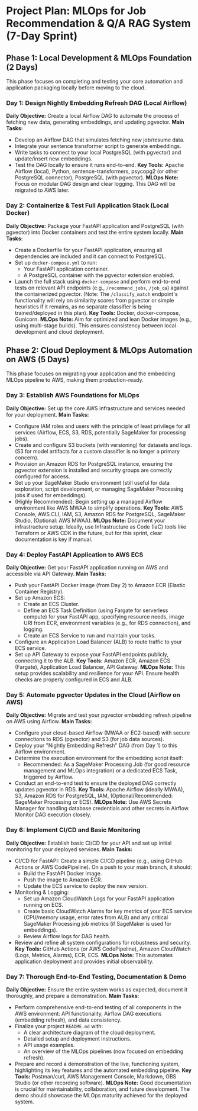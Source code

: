 # Project Plan: MLOps for Job Recommendation & Q/A RAG System (7-Day Sprint)

## Phase 1: Local Development & MLOps Foundation (2 Days)

This phase focuses on completing and testing your core automation and application packaging locally before moving to the cloud.

### Day 1: Design Nightly Embedding Refresh DAG (Local Airflow)

**Daily Objective:** Create a local Airflow DAG to automate the process of fetching new data, generating embeddings, and updating pgvector.
**Main Tasks:**

- Develop an Airflow DAG that simulates fetching new job/resume data.
- Integrate your sentence transformer script to generate embeddings.
- Write tasks to connect to your local PostgreSQL (with pgvector) and update/insert new embeddings.
- Test the DAG locally to ensure it runs end-to-end.
  **Key Tools:** Apache Airflow (local), Python, sentence-transformers, psycopg2 (or other PostgreSQL connector), PostgreSQL (with pgvector).
  **MLOps Note:** Focus on modular DAG design and clear logging. This DAG will be migrated to AWS later.

### Day 2: Containerize & Test Full Application Stack (Local Docker)

**Daily Objective:** Package your FastAPI application and PostgreSQL (with pgvector) into Docker containers and test the entire system locally.
**Main Tasks:**

- Create a Dockerfile for your FastAPI application, ensuring all dependencies are included and it can connect to PostgreSQL.
- Set up `docker-compose.yml` to run:
  - Your FastAPI application container.
  - A PostgreSQL container with the pgvector extension enabled.
- Launch the full stack using `docker-compose` and perform end-to-end tests on relevant API endpoints (e.g., `/recommend_jobs`, `/job_qa`) against the containerized pgvector. (Note: The `/classify_match` endpoint's functionality will rely on similarity scores from pgvector or simple heuristics if it remains, as no separate classifier is being trained/deployed in this plan).
  **Key Tools:** Docker, docker-compose, Gunicorn.
  **MLOps Note:** Aim for optimized and lean Docker images (e.g., using multi-stage builds). This ensures consistency between local development and cloud deployment.

## Phase 2: Cloud Deployment & MLOps Automation on AWS (5 Days)

This phase focuses on migrating your application and the embedding MLOps pipeline to AWS, making them production-ready.

### Day 3: Establish AWS Foundations for MLOps

**Daily Objective:** Set up the core AWS infrastructure and services needed for your deployment.
**Main Tasks:**

- Configure IAM roles and users with the principle of least privilege for all services (Airflow, ECS, S3, RDS, potentially SageMaker for processing jobs).
- Create and configure S3 buckets (with versioning) for datasets and logs. (S3 for model artifacts for a custom classifier is no longer a primary concern).
- Provision an Amazon RDS for PostgreSQL instance, ensuring the pgvector extension is installed and security groups are correctly configured for access.
- Set up your SageMaker Studio environment (still useful for data exploration, script development, or managing SageMaker Processing jobs if used for embeddings).
- (Highly Recommended): Begin setting up a managed Airflow environment like AWS MWAA to simplify operations.
  **Key Tools:** AWS Console, AWS CLI, IAM, S3, Amazon RDS for PostgreSQL, SageMaker Studio, (Optional: AWS MWAA).
  **MLOps Note:** Document your infrastructure setup. Ideally, use Infrastructure as Code (IaC) tools like Terraform or AWS CDK in the future, but for this sprint, clear documentation is key if manual.

### Day 4: Deploy FastAPI Application to AWS ECS

**Daily Objective:** Get your FastAPI application running on AWS and accessible via API Gateway.
**Main Tasks:**

- Push your FastAPI Docker image (from Day 2) to Amazon ECR (Elastic Container Registry).
- Set up Amazon ECS:
  - Create an ECS Cluster.
  - Define an ECS Task Definition (using Fargate for serverless compute) for your FastAPI app, specifying resource needs, image URI from ECR, environment variables (e.g., for RDS connection), and logging.
  - Create an ECS Service to run and maintain your tasks.
- Configure an Application Load Balancer (ALB) to route traffic to your ECS service.
- Set up API Gateway to expose your FastAPI endpoints publicly, connecting it to the ALB.
  **Key Tools:** Amazon ECR, Amazon ECS (Fargate), Application Load Balancer, API Gateway.
  **MLOps Note:** This setup provides scalability and resilience for your API. Ensure health checks are properly configured in ECS and ALB.

### Day 5: Automate pgvector Updates in the Cloud (Airflow on AWS)

**Daily Objective:** Migrate and test your pgvector embedding refresh pipeline on AWS using Airflow.
**Main Tasks:**

- Configure your cloud-based Airflow (MWAA or EC2-based) with secure connections to RDS (pgvector) and S3 (for job data sources).
- Deploy your "Nightly Embedding Refresh" DAG (from Day 1) to this Airflow environment.
- Determine the execution environment for the embedding script itself:
  - Recommended: As a SageMaker Processing Job (for good resource management and MLOps integration) or a dedicated ECS Task, triggered by Airflow.
- Conduct an end-to-end test to ensure the deployed DAG correctly updates pgvector in RDS.
  **Key Tools:** Apache Airflow (ideally MWAA), S3, Amazon RDS for PostgreSQL, IAM, (Optional/Recommended: SageMaker Processing or ECS).
  **MLOps Note:** Use AWS Secrets Manager for handling database credentials and other secrets in Airflow. Monitor DAG execution closely.

### Day 6: Implement CI/CD and Basic Monitoring

**Daily Objective:** Establish basic CI/CD for your API and set up initial monitoring for your deployed services.
**Main Tasks:**

- CI/CD for FastAPI: Create a simple CI/CD pipeline (e.g., using GitHub Actions or AWS CodePipeline). On a push to your main branch, it should:
  - Build the FastAPI Docker image.
  - Push the image to Amazon ECR.
  - Update the ECS service to deploy the new version.
- Monitoring & Logging:
  - Set up Amazon CloudWatch Logs for your FastAPI application running on ECS.
  - Create basic CloudWatch Alarms for key metrics of your ECS service (CPU/memory usage, error rates from ALB) and any critical SageMaker Processing job metrics (if SageMaker is used for embeddings).
  - Review Airflow logs for DAG health.
- Review and refine all system configurations for robustness and security.
  **Key Tools:** GitHub Actions (or AWS CodePipeline), Amazon CloudWatch (Logs, Metrics, Alarms), ECR, ECS.
  **MLOps Note:** This automates application deployment and provides initial observability.

### Day 7: Thorough End-to-End Testing, Documentation & Demo

**Daily Objective:** Ensure the entire system works as expected, document it thoroughly, and prepare a demonstration.
**Main Tasks:**

- Perform comprehensive end-to-end testing of all components in the AWS environment: API functionality, Airflow DAG executions (embedding refresh), and data consistency.
- Finalize your project `README.md` with:
  - A clear architecture diagram of the cloud deployment.
  - Detailed setup and deployment instructions.
  - API usage examples.
  - An overview of the MLOps pipelines (now focused on embedding refresh).
- Prepare and record a demonstration of the live, functioning system, highlighting its key features and the automated embedding pipeline.
  **Key Tools:** Postman/curl, AWS Management Console, Markdown, OBS Studio (or other recording software).
  **MLOps Note:** Good documentation is crucial for maintainability, collaboration, and future development. The demo should showcase the MLOps maturity achieved for the deployed system.
